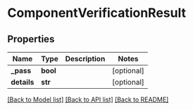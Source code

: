 # ComponentVerificationResult

## Properties
Name | Type | Description | Notes
------------ | ------------- | ------------- | -------------
**_pass** | **bool** |  | [optional] 
**details** | **str** |  | [optional] 

[[Back to Model list]](../README.md#documentation-for-models) [[Back to API list]](../README.md#documentation-for-api-endpoints) [[Back to README]](../README.md)


